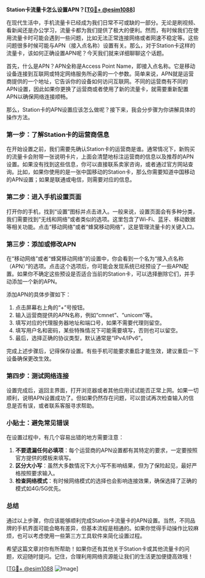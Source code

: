 **Station卡流量卡怎么设置APN？[[TG💪+ @esim1088](https://t.me/s/esim1088)]**

在现代生活中，手机流量卡已经成为我们日常不可或缺的一部分。无论是刷视频、看新闻还是办公学习，流量卡都为我们提供了极大的便利。然而，有时候我们在使用流量卡时可能会遇到一些问题，比如无法正常连接网络或者网速不稳定等。这些问题很多时候可能与APN（接入点名称）设置有关。那么，对于Station卡这样的流量卡，该如何正确设置APN呢？今天我们就来详细聊聊这个话题。

首先，什么是APN？APN全称是Access Point Name，即接入点名称。它是移动设备连接到互联网或特定网络服务所必需的一个参数。简单来说，APN就是运营商提供的一个地址，它告诉你的设备如何访问互联网。不同的运营商有不同的APN设置，因此如果你更换了运营商或者使用了新的流量卡，就需要重新配置APN以确保网络连接顺畅。

那么，Station卡的APN设置应该怎么做呢？接下来，我会分步骤为你讲解具体的操作方法。

### 第一步：了解Station卡的运营商信息

在开始设置之前，我们需要先确认Station卡的运营商是谁。通常情况下，新购买的流量卡会附带一张说明卡片，上面会清楚地标注运营商的信息以及推荐的APN设置。如果没有找到这些信息，你可以直接联系卖家咨询，或者通过官方网站查询。比如，如果你使用的是一张中国移动的Station卡，那么你需要知道中国移动的APN设置；如果是联通或电信，则需要对应的信息。

### 第二步：进入手机设置页面

打开你的手机，找到“设置”图标并点击进入。一般来说，设置页面会有多种分类，我们需要找到“无线和网络”或者类似的选项。这里包含了Wi-Fi、蓝牙、移动数据等相关功能。点击“移动网络”或者“蜂窝移动网络”，这是管理流量卡的关键入口。

### 第三步：添加或修改APN

在“移动网络”或者“蜂窝移动网络”的设置中，你会看到一个名为“接入点名称（APN）”的选项。点击这个选项后，你可能会发现系统已经预设了一些APN配置。如果你不确定这些预设是否适合当前的Station卡，可以选择删除它们，并手动添加一个新的APN。

添加APN的具体步骤如下：
1. 点击屏幕右上角的“+”号按钮。
2. 输入运营商提供的APN名称，例如“cmnet”、“unicom”等。
3. 填写对应的代理服务器地址和端口号，如果不需要代理则留空。
4. 填写用户名和密码，某些特殊情况下可能需要填写，否则也可以留空。
5. 最后，选择正确的协议类型，默认通常是“IPv4/IPv6”。

完成上述步骤后，记得保存设置。有些手机可能要求重启才能生效，建议重启一下设备确保更改生效。

### 第四步：测试网络连接

设置完成后，返回主界面，打开浏览器或者其他应用试试能否正常上网。如果一切顺利，说明APN设置成功了。但如果仍然存在问题，可以尝试再次检查输入的信息是否有误，或者联系客服寻求帮助。

### 小贴士：避免常见错误

在设置过程中，有几个容易出错的地方需要注意：
1. **不要遗漏任何必填项**：每个运营商的APN设置都有其特定的要求，一定要按照官方提供的模板来填写。
2. **区分大小写**：虽然大多数情况下大小写不影响结果，但为了保险起见，最好严格按照要求输入。
3. **检查网络模式**：有时候网络模式的选择也会影响连接效果，确保选择了正确的模式如4G/5G优先。

### 总结

通过以上步骤，你应该能够顺利完成Station卡流量卡的APN设置。当然，不同品牌的手机界面可能会略有差异，但基本流程是相通的。如果你觉得手动操作比较麻烦，也可以考虑使用一些第三方工具软件来简化设置过程。

希望这篇文章对你有所帮助！如果你还有其他关于Station卡或其他流量卡的问题，欢迎随时提问。记住，合理利用网络资源能让我们的生活更加便捷高效哦！

[[TG💪+ @esim1088](https://t.me/s/esim1088) ![Image](https://i.postimg.cc/4NQfJmqS/Snipaste-2025-05-13-00-14-12.png)]